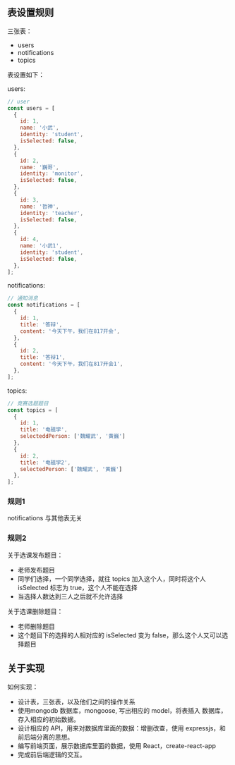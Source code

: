 ## 表设置规则

三张表：

- users
- notifications
- topics



表设置如下：

users:

```javascript
// user
const users = [
  {
    id: 1,
    name: '小武',
    identity: 'student',
    isSelected: false,
  },
  {
    id: 2,
    name: '巍哥',
    identity: 'monitor',
    isSelected: false,
  },
  {
    id: 3,
    name: '哲神',
    identity: 'teacher',
    isSelected: false,
  },
  {
    id: 4,
    name: '小武1',
    identity: 'student',
    isSelected: false,
  },
];
```



notifications:

```javascript
// 通知消息
const notifications = [
  {
    id: 1,
    title: '答辩',
    content: '今天下午，我们在817开会',
  },
  {
    id: 2,
    title: '答辩1',
    content: '今天下午，我们在817开会1',
  },
];
```



topics:

```javascript
// 竞赛选题题目
const topics = [
  {
    id: 1,
    title: '电磁学',
    selecteddPerson: ['魏耀武', '黄巍']
  },
  {
    id: 2,
    title: '电磁学2',
    selectedPerson: ['魏耀武', '黄巍']
  },
];
```



### 规则1

notifications 与其他表无关



### 规则2

关于选课发布题目：

- 老师发布题目
- 同学们选择，一个同学选择，就往 topics 加入这个人，同时将这个人 isSelected 标志为 true，这个人不能在选择
- 当选择人数达到三人之后就不允许选择



关于选课删除题目：

- 老师删除题目
- 这个题目下的选择的人相对应的 isSelected 变为 false，那么这个人又可以选择题目



## 关于实现

如何实现：

- 设计表，三张表，以及他们之间的操作关系
- 使用mongodb 数据库，mongoose, 写出相应的 model，将表插入 数据库，存入相应的初始数据。
- 设计相应的 API，用来对数据库里面的数据：增删改查，使用 expressjs，和前后端分离的思想。
- 编写前端页面，展示数据库里面的数据，使用 React，create-react-app
- 完成前后端逻辑的交互。

